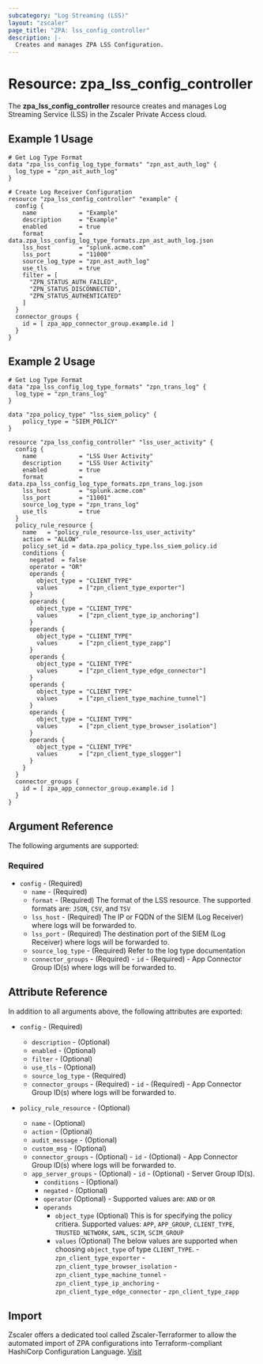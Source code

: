 ```yaml
---
subcategory: "Log Streaming (LSS)"
layout: "zscaler"
page_title: "ZPA: lss_config_controller"
description: |-
  Creates and manages ZPA LSS Configuration.
---
```


# Resource: zpa_lss_config_controller

The **zpa_lss_config_controller** resource creates and manages Log Streaming Service (LSS) in the Zscaler Private Access cloud.

## Example 1 Usage

```hcl
# Get Log Type Format
data "zpa_lss_config_log_type_formats" "zpn_ast_auth_log" {
  log_type = "zpn_ast_auth_log"
}

# Create Log Receiver Configuration
resource "zpa_lss_config_controller" "example" {
  config {
    name            = "Example"
    description     = "Example"
    enabled         = true
    format          = data.zpa_lss_config_log_type_formats.zpn_ast_auth_log.json
    lss_host        = "splunk.acme.com"
    lss_port        = "11000"
    source_log_type = "zpn_ast_auth_log"
    use_tls         = true
    filter = [
      "ZPN_STATUS_AUTH_FAILED",
      "ZPN_STATUS_DISCONNECTED",
      "ZPN_STATUS_AUTHENTICATED"
    ]
  }
  connector_groups {
    id = [ zpa_app_connector_group.example.id ]
  }
}
```

## Example 2 Usage

```hcl
# Get Log Type Format
data "zpa_lss_config_log_type_formats" "zpn_trans_log" {
  log_type = "zpn_trans_log"
}

data "zpa_policy_type" "lss_siem_policy" {
    policy_type = "SIEM_POLICY"
}

resource "zpa_lss_config_controller" "lss_user_activity" {
  config {
    name            = "LSS User Activity"
    description     = "LSS User Activity"
    enabled         = true
    format          = data.zpa_lss_config_log_type_formats.zpn_trans_log.json
    lss_host        = "splunk.acme.com"
    lss_port        = "11001"
    source_log_type = "zpn_trans_log"
    use_tls         = true
  }
  policy_rule_resource {
    name   = "policy_rule_resource-lss_user_activity"
    action = "ALLOW"
    policy_set_id = data.zpa_policy_type.lss_siem_policy.id
    conditions {
      negated  = false
      operator = "OR"
      operands {
        object_type = "CLIENT_TYPE"
        values      = ["zpn_client_type_exporter"]
      }
      operands {
        object_type = "CLIENT_TYPE"
        values      = ["zpn_client_type_ip_anchoring"]
      }
      operands {
        object_type = "CLIENT_TYPE"
        values      = ["zpn_client_type_zapp"]
      }
      operands {
        object_type = "CLIENT_TYPE"
        values      = ["zpn_client_type_edge_connector"]
      }
      operands {
        object_type = "CLIENT_TYPE"
        values      = ["zpn_client_type_machine_tunnel"]
      }
      operands {
        object_type = "CLIENT_TYPE"
        values      = ["zpn_client_type_browser_isolation"]
      }
      operands {
        object_type = "CLIENT_TYPE"
        values      = ["zpn_client_type_slogger"]
      }
    }
  }
  connector_groups {
    id = [ zpa_app_connector_group.example.id ]
  }
}
```

## Argument Reference

The following arguments are supported:

### Required

* `config` - (Required)
  * `name` - (Required)
  * `format` - (Required) The format of the LSS resource. The supported formats are: `JSON`, `CSV`, and `TSV`
  * `lss_host` - (Required) The IP or FQDN of the SIEM (Log Receiver) where logs will be forwarded to.
  * `lss_port` - (Required) The destination port of the SIEM (Log Receiver) where logs will be forwarded to.
  * `source_log_type` - (Required) Refer to the log type documentation
  * `connector_groups` - (Required)
        - `id` - (Required) - App Connector Group ID(s) where logs will be forwarded to.

## Attribute Reference

In addition to all arguments above, the following attributes are exported:

* `config` - (Required)
  * `description` - (Optional)
  * `enabled` - (Optional)
  * `filter` - (Optional)
  * `use_tls` - (Optional)
  * `source_log_type` - (Required)
  * `connector_groups` - (Required)
        - `id` - (Required) - App Connector Group ID(s) where logs will be forwarded to.

* `policy_rule_resource` - (Optional)
  * `name` - (Optional)
  * `action` - (Optional)
  * `audit_message` - (Optional)
  * `custom_msg` - (Optional)
  * `connector_groups` - (Optional)
        - `id` - (Optional) - App Connector Group ID(s) where logs will be forwarded to.
  * `app_server_groups` - (Optional)
        - `id` - (Optional) - Server Group ID(s).
    * `conditions` - (Optional)
    * `negated` - (Optional)
    * `operator` (Optional) - Supported values are: `AND` or `OR`
    * `operands`
      * `object_type` (Optional) This is for specifying the policy critiera. Supported values: `APP`, `APP_GROUP`, `CLIENT_TYPE`, `TRUSTED_NETWORK`, `SAML`, `SCIM`, `SCIM_GROUP`
      * `values` (Optional) The below values are supported when choosing `object_type` of type `CLIENT_TYPE`.
            - `zpn_client_type_exporter`
            - `zpn_client_type_browser_isolation`
            - `zpn_client_type_machine_tunnel`
            - `zpn_client_type_ip_anchoring`
            - `zpn_client_type_edge_connector`
            - `zpn_client_type_zapp`

## Import

Zscaler offers a dedicated tool called Zscaler-Terraformer to allow the automated import of ZPA configurations into Terraform-compliant HashiCorp Configuration Language.
[Visit](https://github.com/zscaler/zscaler-terraformer)
